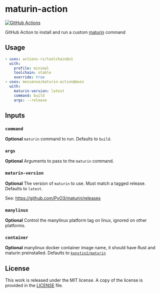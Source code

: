 # maturin-action

[![GitHub Actions](https://github.com/messense/maturin-action/actions/workflows/test.yml/badge.svg)](https://github.com/messense/maturin-action/actions?query=workflow%3ATest)

GitHub Action to install and run a custom [maturin](https://github.com/PyO3/maturin) command

## Usage

```yaml
- uses: actions-rs/toolchain@v1
  with:
    profile: minimal
    toolchain: stable
    override: true
- uses: messense/maturin-action@main
  with:
    maturin-version: latest
    command: build
    args: --release
```

## Inputs

### `command`

**Optional** `maturin` command to run. Defaults to `build`.

### `args`

**Optional** Arguments to pass to the `maturin` command.

### `maturin-version`

**Optional** The version of `maturin` to use. Must match a tagged release. Defaults to `latest`.

See: https://github.com/PyO3/maturin/releases

### `manylinux`

**Optional** Control the manylinux platform tag on linux, ignored on other platforms.

### `container`

**Optional** manylinux docker container image name, it should have Rust and maturin preinstalled.
Defaults to [`konstin2/maturin`](https://hub.docker.com/r/konstin2/maturin)

## License

This work is released under the MIT license. A copy of the license is provided in the [LICENSE](./LICENSE) file.